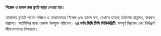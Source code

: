 **সিঙ্গেল ও ডাবল রুম ফ্ল্যাট ভাড়া দেওয়া হয়।**

আমাদের ফ্ল্যাটে পাবেন সজ্জিত ও আরামদায়ক সিঙ্গেল এবং ডাবল রুম, যেখানে রয়েছে ব্যক্তিগত রান্নাঘর, বাথরুম, বারান্দা। ফ্যামিলির জন্য একদম উপযুক্ত পরিবেশ। **২৪ ঘন্টা সিসি টিভি সিকিউরিটি**: সম্পূর্ণ নিরাপদ এবং নির্ঝঞ্ঝাট জীবনযাপনের নিশ্চয়তা।
